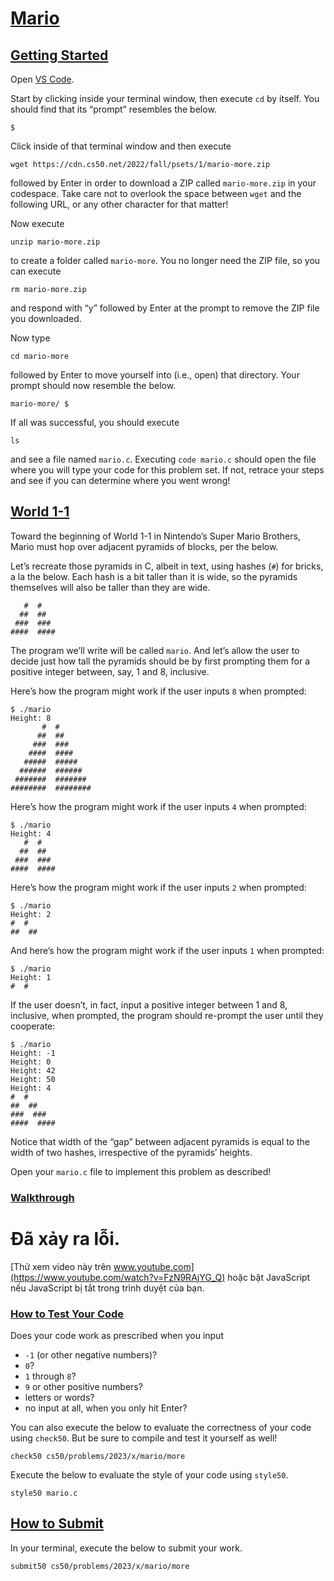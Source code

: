 # [Mario](#mario)

## [Getting Started](#getting-started)

Open [VS Code](https://cs50.dev/).

Start by clicking inside your terminal window, then execute `cd` by
itself. You should find that its “prompt” resembles the below.

``` highlight
$
```

Click inside of that terminal window and then execute

``` highlight
wget https://cdn.cs50.net/2022/fall/psets/1/mario-more.zip
```

followed by Enter in order to download a ZIP called `mario-more.zip` in
your codespace. Take care not to overlook the space between `wget` and
the following URL, or any other character for that matter!

Now execute

``` highlight
unzip mario-more.zip
```

to create a folder called `mario-more`. You no longer need the ZIP file,
so you can execute

``` highlight
rm mario-more.zip
```

and respond with “y” followed by Enter at the prompt to remove the ZIP
file you downloaded.

Now type

``` highlight
cd mario-more
```

followed by Enter to move yourself into (i.e., open) that directory.
Your prompt should now resemble the below.

``` highlight
mario-more/ $
```

If all was successful, you should execute

``` highlight
ls
```

and see a file named `mario.c`. Executing `code mario.c` should open the
file where you will type your code for this problem set. If not, retrace
your steps and see if you can determine where you went wrong!

## [World 1-1](#world-1-1)

Toward the beginning of World 1-1 in Nintendo’s Super Mario Brothers,
Mario must hop over adjacent pyramids of blocks, per the below.

Let’s recreate those pyramids in C, albeit in text, using hashes (`#`)
for bricks, a la the below. Each hash is a bit taller than it is wide,
so the pyramids themselves will also be taller than they are wide.

``` highlight
   #  #
  ##  ##
 ###  ###
####  ####
```

The program we’ll write will be called `mario`. And let’s allow the user
to decide just how tall the pyramids should be by first prompting them
for a positive integer between, say, 1 and 8, inclusive.

Here’s how the program might work if the user inputs `8` when prompted:

``` highlight
$ ./mario
Height: 8
       #  #
      ##  ##
     ###  ###
    ####  ####
   #####  #####
  ######  ######
 #######  #######
########  ########
```

Here’s how the program might work if the user inputs `4` when prompted:

``` highlight
$ ./mario
Height: 4
   #  #
  ##  ##
 ###  ###
####  ####
```

Here’s how the program might work if the user inputs `2` when prompted:

``` highlight
$ ./mario
Height: 2
#  #
##  ##
```

And here’s how the program might work if the user inputs `1` when
prompted:

``` highlight
$ ./mario
Height: 1
#  #
```

If the user doesn’t, in fact, input a positive integer between 1 and 8,
inclusive, when prompted, the program should re-prompt the user until
they cooperate:

``` highlight
$ ./mario
Height: -1
Height: 0
Height: 42
Height: 50
Height: 4
#  #
##  ##
###  ###
####  ####
```

Notice that width of the “gap” between adjacent pyramids is equal to the
width of two hashes, irrespective of the pyramids’ heights.

Open your `mario.c` file to implement this problem as described!

### [Walkthrough](#walkthrough)

# Đã xảy ra lỗi.

[Thử xem video này trên
www.youtube.com](https://www.youtube.com/watch?v=FzN9RAjYG_Q) hoặc bật
JavaScript nếu JavaScript bị tắt trong trình duyệt của bạn.

### [How to Test Your Code](#how-to-test-your-code)

Does your code work as prescribed when you input

- `-1` (or other negative numbers)?
- `0`?
- `1` through `8`?
- `9` or other positive numbers?
- letters or words?
- no input at all, when you only hit Enter?

You can also execute the below to evaluate the correctness of your code
using `check50`. But be sure to compile and test it yourself as well!

``` highlight
check50 cs50/problems/2023/x/mario/more
```

Execute the below to evaluate the style of your code using `style50`.

``` highlight
style50 mario.c
```

## [How to Submit](#how-to-submit)

In your terminal, execute the below to submit your work.

``` highlight
submit50 cs50/problems/2023/x/mario/more
```
